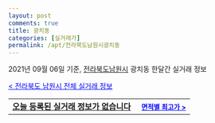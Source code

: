 ```yaml
---
layout: post
comments: true
title: 광치동
categories: [실거래가]
permalink: /apt/전라북도남원시광치동
---
```


2021년 09월 06일 기준, <a href="/apt/전라북도남원시">전라북도남원시</a> 광치동 한달간 실거래 정보

<a style="color: blue;" href="/apt/전라북도남원시">< 전라북도 남원시 전체 실거래 정보</a>
<!---- start ---->
<table>
  <tr>
    <td colspan="4" style="font-weight: bold;"><a href="/apt/전라북도남원시광치동{name_without_space}">오늘 등록된 실거래 정보가 없습니다</a> &nbsp;&nbsp;&nbsp; <a style="color: blue; font-size: smaller;" href="/apt/전라북도남원시광치동{name_without_space}">면적별 최고가 ></a></td>
  </tr>
    
</table>
<!---- end ---->
    